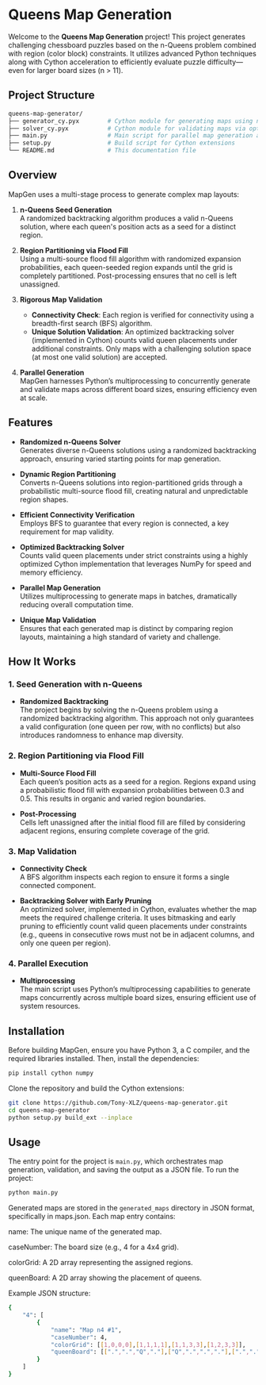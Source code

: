 # Queens Map Generation

Welcome to the **Queens Map Generation** project! This project generates challenging chessboard puzzles based on the n-Queens problem combined with region (color block) constraints. It utilizes advanced Python techniques along with Cython acceleration to efficiently evaluate puzzle difficulty—even for larger board sizes (n > 11).

## Project Structure

```bash
queens-map-generator/
├── generator_cy.pyx        # Cython module for generating maps using n-Queens and flood fill algorithms
├── solver_cy.pyx           # Cython module for validating maps via optimized backtracking
├── main.py                 # Main script for parallel map generation and validation
├── setup.py                # Build script for Cython extensions
└── README.md               # This documentation file
```


## Overview

MapGen uses a multi-stage process to generate complex map layouts:

1. **n-Queens Seed Generation**  
   A randomized backtracking algorithm produces a valid n-Queens solution, where each queen's position acts as a seed for a distinct region.

2. **Region Partitioning via Flood Fill**  
   Using a multi-source flood fill algorithm with randomized expansion probabilities, each queen-seeded region expands until the grid is completely partitioned. Post-processing ensures that no cell is left unassigned.

3. **Rigorous Map Validation**  
   - **Connectivity Check**: Each region is verified for connectivity using a breadth-first search (BFS) algorithm.  
   - **Unique Solution Validation**: An optimized backtracking solver (implemented in Cython) counts valid queen placements under additional constraints. Only maps with a challenging solution space (at most one valid solution) are accepted.

4. **Parallel Generation**  
   MapGen harnesses Python’s multiprocessing to concurrently generate and validate maps across different board sizes, ensuring efficiency even at scale.



## Features

- **Randomized n-Queens Solver**  
  Generates diverse n-Queens solutions using a randomized backtracking approach, ensuring varied starting points for map generation.

- **Dynamic Region Partitioning**  
  Converts n-Queens solutions into region-partitioned grids through a probabilistic multi-source flood fill, creating natural and unpredictable region shapes.

- **Efficient Connectivity Verification**  
  Employs BFS to guarantee that every region is connected, a key requirement for map validity.

- **Optimized Backtracking Solver**  
  Counts valid queen placements under strict constraints using a highly optimized Cython implementation that leverages NumPy for speed and memory efficiency.

- **Parallel Map Generation**  
  Utilizes multiprocessing to generate maps in batches, dramatically reducing overall computation time.

- **Unique Map Validation**  
  Ensures that each generated map is distinct by comparing region layouts, maintaining a high standard of variety and challenge.



## How It Works

### 1. Seed Generation with n-Queens

- **Randomized Backtracking**  
  The project begins by solving the n-Queens problem using a randomized backtracking algorithm. This approach not only guarantees a valid configuration (one queen per row, with no conflicts) but also introduces randomness to enhance map diversity.

### 2. Region Partitioning via Flood Fill

- **Multi-Source Flood Fill**  
  Each queen’s position acts as a seed for a region. Regions expand using a probabilistic flood fill with expansion probabilities between 0.3 and 0.5. This results in organic and varied region boundaries.

- **Post-Processing**  
  Cells left unassigned after the initial flood fill are filled by considering adjacent regions, ensuring complete coverage of the grid.

### 3. Map Validation

- **Connectivity Check**  
  A BFS algorithm inspects each region to ensure it forms a single connected component.

- **Backtracking Solver with Early Pruning**  
  An optimized solver, implemented in Cython, evaluates whether the map meets the required challenge criteria. It uses bitmasking and early pruning to efficiently count valid queen placements under constraints (e.g., queens in consecutive rows must not be in adjacent columns, and only one queen per region).

### 4. Parallel Execution

- **Multiprocessing**  
  The main script uses Python’s multiprocessing capabilities to generate maps concurrently across multiple board sizes, ensuring efficient use of system resources.



## Installation

Before building MapGen, ensure you have Python 3, a C compiler, and the required libraries installed. Then, install the dependencies:

```bash
pip install cython numpy
```

Clone the repository and build the Cython extensions:

```bash
git clone https://github.com/Tony-XLZ/queens-map-generator.git
cd queens-map-generator
python setup.py build_ext --inplace
```



## Usage

The entry point for the project is `main.py`, which orchestrates map generation, validation, and saving the output as a JSON file. To run the project:

```bash
python main.py
```

Generated maps are stored in the `generated_maps` directory in JSON format, specifically in maps.json. Each map entry contains:

name: The unique name of the generated map.

caseNumber: The board size (e.g., 4 for a 4x4 grid).

colorGrid: A 2D array representing the assigned regions.

queenBoard: A 2D array showing the placement of queens.

Example JSON structure:

```bash
{
    "4": [
        {
            "name": "Map n4 #1",
            "caseNumber": 4,
            "colorGrid": [[1,0,0,0],[1,1,1,1],[1,1,3,3],[1,2,3,3]],
            "queenBoard": [[".",".","Q","."],["Q",".",".","."],[".",".",".","Q"],[".","Q",".","."]]
        }
    ]
}
```
